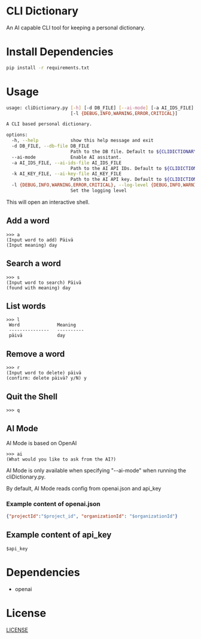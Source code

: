 # CLI Dictionary

An AI capable CLI tool for keeping a personal dictionary.

# Install Dependencies

```bash
pip install -r requirements.txt
```

# Usage

```bash
usage: cliDictionary.py [-h] [-d DB_FILE] [--ai-mode] [-a AI_IDS_FILE] [-k AI_KEY_FILE]
                        [-l {DEBUG,INFO,WARNING,ERROR,CRITICAL}]

A CLI based personal dictionary.

options:
  -h, --help            show this help message and exit
  -d DB_FILE, --db-file DB_FILE
                        Path to the DB file. Default to ${CLIDICTIONARY_DIR}/cli.db
  --ai-mode             Enable AI assitant.
  -a AI_IDS_FILE, --ai-ids-file AI_IDS_FILE
                        Path to the AI API IDs. Default to ${CLIDICTIONARY_DIR}/openai.json
  -k AI_KEY_FILE, --ai-key-file AI_KEY_FILE
                        Path to the AI API key. Default to ${CLIDICTIONARY_DIR}/api_key
  -l {DEBUG,INFO,WARNING,ERROR,CRITICAL}, --log-level {DEBUG,INFO,WARNING,ERROR,CRITICAL}
                        Set the logging level
```

This will open an interactive shell.

## Add a word
```
>>> a
(Input word to add) Päivä
(Input meaning) day
```

## Search a word
```
>>> s
(Input word to search) Päivä
(found with meaning) day
```

## List words
```
>>> l
 Word              Meaning
 ---------------   ----------
 päivä             day
```

## Remove a word
```
>>> r
(Input word to delete) päivä
(confirm: delete päivä? y/N) y
```

## Quit the Shell
```
>>> q
```

## AI Mode

AI Mode is based on OpenAI

```
>>> ai
(What would you like to ask from the AI?)
```

AI Mode is only available when specifying "--ai-mode" when running the cliDictionary.py.

By default, AI Mode reads config from openai.json and api\_key

### Example content of openai.json

```json
{"projectId":"$project_id", "organizationId": "$organizationId"}
```

## Example content of api\_key

```
$api_key
```


# Dependencies

* openai

# License
[LICENSE](LICENSE)
